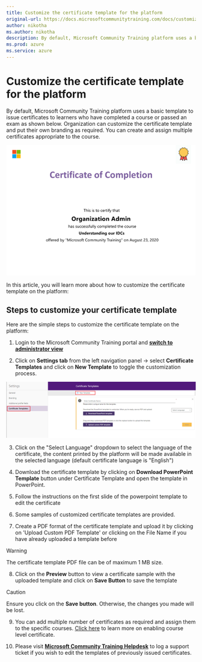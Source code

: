 ```yaml
---
title: Customize the certificate template for the platform
original-url: https://docs.microsoftcommunitytraining.com/docs/customize-the-certificate-template
author: nikotha
ms.author: nikotha
description: By default, Microsoft Community Training platform uses a basic template to issue certificates to learners who have completed a course or passed an exam as shown below.
ms.prod: azure
ms.service: azure
---
```


# Customize the certificate template for the platform

By default, Microsoft Community Training platform uses a basic template to issue certificates to learners who have completed a course or passed an exam as shown below. Organization can customize the certificate template and put their own branding as required. You can create and assign multiple certificates appropriate to the course.

![Multiple certificates](../media/image%28324%29.png)

In this article, you will learn more about how to customize the certificate template on the platform:

## Steps to customize your certificate template
Here are the simple steps to customize the certificate template on the platform:

1.	Login to the Microsoft Community Training portal and [**switch to administrator view**](../get-started/4_step-by-step-configuration-guide#step-2--switch-to-administrator-view-of-the-portal)

2. Click on **Settings tab** from the left navigation panel → select  **Certificate Templates** and click on  **New Template** to toggle the customization process. 

  ![certificate selection](../media/certificate%20selection.png)

3. Click on the "Select Language" dropdown to select the language of the certificate, the content printed by the platform will be made available in the selected language (default certificate language is "English")

4. Download the certificate template by clicking on **Download PowerPoint Template** button under Certificate Template and open the template in PowerPoint.
 
5. Follow the instructions on the first slide of the powerpoint template to edit the certificate 

6. Some samples of customized certificate templates are provided.

7. Create a PDF format of the certificate template and upload it by clicking on 'Upload Custom PDF Template' or clicking on the File Name if you have already uploaded a template before 

  > [!WARNING]
  > The certificate template PDF file can be of maximum 1 MB size. 

8. Click on the **Preview** button to view a certificate sample with the uploaded template and click on **Save Button** to save the template

  > [!CAUTION]
  > Ensure you click on the **Save button**. Otherwise, the changes you made will be lost.

9. You can add multiple number of certificates as required and assign them to the specific courses. [Click here](../settings/6_enable-course-level-certificate) to learn more on enabling course level certificate. 

10. Please visit [**Microsoft Community Training Helpdesk**](https://go.microsoft.com/fwlink/?linkid=2104630) to log a support ticket if you wish to edit the templates of previously issued certificates. 